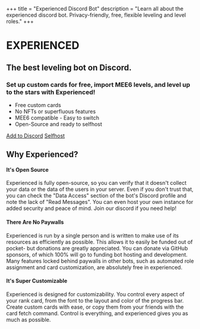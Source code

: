 +++
title = "Experienced Discord Bot"
description = "Learn all about the experienced discord bot. Privacy-friendly, free, flexible leveling and level roles."
+++

# EXPERIENCED

## The best leveling bot on Discord.

### Set up custom cards for free, import MEE6 levels, and level up to the stars with Experienced!

- Free custom cards
- No NFTs or superfluous features
- MEE6 compatible - Easy to switch
- Open-Source and ready to selfhost

[Add to Discord](https://discord.com/api/oauth2/authorize?client_id=1035970092284002384&permissions=0&scope=bot%20applications.commands)
[Selfhost](https://github.com/randomairborne/experienced/tree/prod#how-to-self-host-experienced)

## Why Experienced?

#### It's Open Source

Experienced is fully open-source, so you can verify that it doesn't collect your data or the data of the users in your
server. Even if you don't trust that, you can check the "Data Access" section of the bot's Discord profile and note the
lack of "Read Messages". You can even host your own instance for added security and peace of mind. Join our discord if
you need help!

#### There Are No Paywalls

Experienced is run by a single person and is written to make use of its resources as efficiently as possible. This
allows it to easily be funded out of pocket- but donations are greatly appreciated. You can donate via GitHub sponsors,
of which 100% will go to funding bot hosting and development. Many features locked behind paywalls in other bots, such
as automated role assignment and card customization, are absolutely free in experienced.

#### It's Super Customizable

Experienced is designed for customizability. You control every aspect of your rank card, from the font to the layout and
color of the progress bar. Create custom cards with ease, or copy them from your friends with the card fetch command.
Control is everything, and experienced gives you as much as possible.

